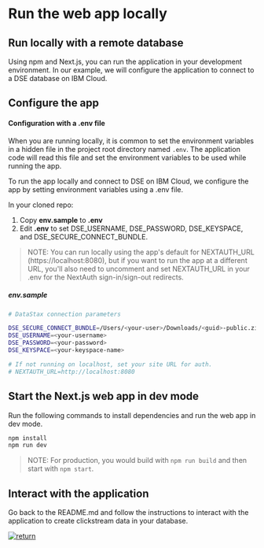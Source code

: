 # Run the web app locally

## Run locally with a remote database

Using npm and Next.js, you can run the application in your development environment. In our example, we will configure the application to connect to a DSE database on IBM Cloud.

## Configure the app

#### Configuration with a .env file

When you are running locally, it is common to set the environment variables in a hidden file in the project root directory named `.env`. The application code will read this file and set the environment variables to be used while running the app.

To run the app locally and connect to DSE on IBM Cloud, we configure the app by setting environment variables using a .env file.

In your cloned repo:

1. Copy **env.sample** to **.env**
1. Edit **.env** to set DSE_USERNAME, DSE_PASSWORD, DSE_KEYSPACE, and DSE_SECURE_CONNECT_BUNDLE.

> NOTE: You can run locally using the app's default for NEXTAUTH_URL (https://localhost:8080), but if you want to run the app at a different URL, you'll also need to uncomment and set NEXTAUTH_URL in your .env for the NextAuth sign-in/sign-out redirects.

##### env.sample

```bash
# DataStax connection parameters

DSE_SECURE_CONNECT_BUNDLE=/Users/<your-user>/Downloads/<guid>-public.zip
DSE_USERNAME=<your-username>
DSE_PASSWORD=<your-password>
DSE_KEYSPACE=<your-keyspace-name>

# If not running on localhost, set your site URL for auth.
# NEXTAUTH_URL=http://localhost:8080
```

## Start the Next.js web app in dev mode

Run the following commands to install dependencies and run the web app in dev mode.

```bash
npm install
npm run dev
```

> NOTE: For production, you would build with `npm run build` and then start with `npm start`.

## Interact with the application

Go back to the README.md and follow the instructions to interact with the application to create clickstream data in your database.

[![return](https://raw.githubusercontent.com/IBM/pattern-utils/master/deploy-buttons/return.png)](../../README.md#use-the-web-app)
